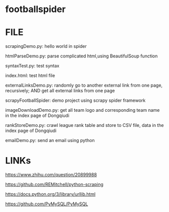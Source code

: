 # footballspider

# FILE

scrapingDemo.py:
hello world in spider

htmlParseDemo.py:
parse complicated html,using BeautifulSoup function

syntaxTest.py:
test syntax

index.html:
test html file

externalLinksDemo.py:
randomly go to another external link from one page, recursively; AND get all external links from one page

scrapyFootballSpider:
demo project using scrapy spider framework

imageDownloadDemo.py:
get all team logo and corresponding team name in the index page of Dongqiudi

rankStoreDemo.py:
crawl league rank table and store to CSV file, data in the index page of Dongqiudi

emailDemo.py:
send an email using python

# LINKs

https://www.zhihu.com/question/20899988

https://github.com/REMitchell/python-scraping

https://docs.python.org/3/library/urllib.html

https://github.com/PyMySQL/PyMySQL
